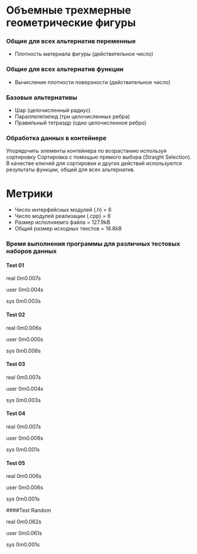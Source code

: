 # Объемные трехмерные геометрические фигуры

### Общие для всех альтернатив переменные
* Плотность материала фигуры (действительное число)
### Общие для всех альтернатив функции
* Вычисление плотности поверхности (действительное число)
### Базовые альтернативы
* Шар (целочисленный радиус)
* Параллелепипед (три целочисленных ребра)
* Правильный тетраэдр (одно целочисленное ребро)

### Обработка данных в контейнере
Упорядочить   элементы   контейнера   по   возрастанию   используя
сортировку  Сортировка с помощью прямого выбора (Straight Selection). В
качестве ключей для сортировки и других действий используются результаты
функции, общей для всех альтернатив.

# Метрики
- Число интерфейсных модулей (.h) = 6
- Число модулей реализации (.cpp) = 6
- Размер исполняемго файла = 127.9kB
- Общий размер исходных текстов = 18.8kB
### Время выполнения программы для различных тестовых наборов данных
#### Test 01

real	0m0.007s

user	0m0.004s

sys	0m0.003s

#### Test 02

real	0m0.006s

user	0m0.000s

sys	0m0.006s

#### Test 03

real	0m0.007s

user	0m0.004s

sys	0m0.003s

#### Test 04

real	0m0.007s

user	0m0.006s

sys	0m0.001s

#### Test 05

real	0m0.006s

user	0m0.006s

sys	0m0.001s

####Test Random

real	0m0.062s

user	0m0.061s

sys	0m0.001s


